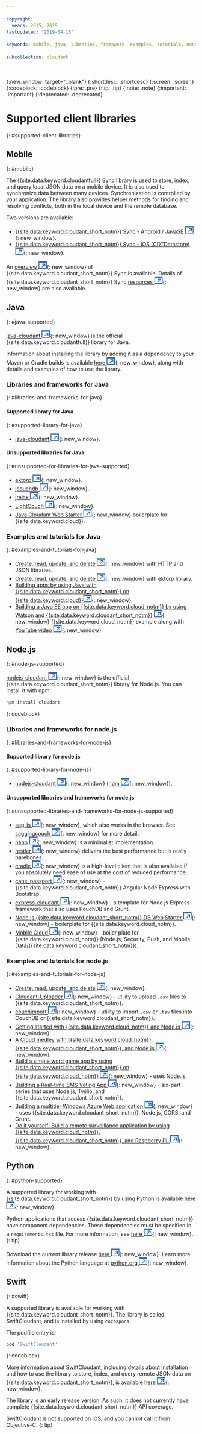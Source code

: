 ```yaml
---

copyright:
  years: 2015, 2019
lastupdated: "2019-04-16"

keywords: mobile, java, libraries, framework, examples, tutorials, node.js, python, swift

subcollection: cloudant

---
```


{:new_window: target="_blank"}
{:shortdesc: .shortdesc}
{:screen: .screen}
{:codeblock: .codeblock}
{:pre: .pre}
{:tip: .tip}
{:note: .note}
{:important: .important}
{:deprecated: .deprecated}

<!-- Acrolinx: 2017-05-10 -->

# Supported client libraries
{: #supported-client-libraries}

## Mobile
{: #mobile}

The {{site.data.keyword.cloudantfull}} Sync library is used to store,
index,
and query local JSON data on a mobile device.
It is also used to synchronize data between many devices.
Synchronization is controlled by your application.
The library also provides helper methods for finding and resolving conflicts,
both in the local device and the remote database.

Two versions are available:

-   [{{site.data.keyword.cloudant_short_notm}} Sync - Android / JavaSE ![External link icon](../images/launch-glyph.svg "External link icon")](https://github.com/cloudant/sync-android){: new_window}.
-   [{{site.data.keyword.cloudant_short_notm}} Sync - iOS (CDTDatastore) ![External link icon](../images/launch-glyph.svg "External link icon")](https://github.com/cloudant/CDTDatastore){: new_window}.

An [overview ![External link icon](../images/launch-glyph.svg "External link icon")](https://cloudant.com/product/cloudant-features/sync/){: new_window} of {{site.data.keyword.cloudant_short_notm}} Sync is available.
Details of {{site.data.keyword.cloudant_short_notm}} Sync [resources ![External link icon](../images/launch-glyph.svg "External link icon")](https://cloudant.com/cloudant-sync-resources/){: new_window} are also available.

## Java
{: #java-supported}

[java-cloudant ![External link icon](../images/launch-glyph.svg "External link icon")](https://github.com/cloudant/java-cloudant){: new_window} is the official {{site.data.keyword.cloudantfull}} library for Java.

Information about installing the library by adding it as a dependency to your Maven or Gradle builds is available
[here ![External link icon](../images/launch-glyph.svg "External link icon")](https://github.com/cloudant/java-cloudant#installation-and-usage){: new_window},
along with details and examples of how to use the library.

### Libraries and frameworks for Java
{: #libraries-and-frameworks-for-java}

#### Supported library for Java
{: #supported-library-for-java}

-   [java-cloudant ![External link icon](../images/launch-glyph.svg "External link icon")](https://github.com/cloudant/java-cloudant){: new_window}.

#### Unsupported libraries for Java
{: #unsupported-for-libraries-for-java-supported}

-   [ektorp ![External link icon](../images/launch-glyph.svg "External link icon")](https://helun.github.io/Ektorp/reference_documentation.html){: new_window}.
-   [jcouchdb ![External link icon](../images/launch-glyph.svg "External link icon")](http://code.google.com/p/jcouchdb/){: new_window}.
-   [jrelax ![External link icon](../images/launch-glyph.svg "External link icon")](https://github.com/isterin/jrelax){: new_window}.
-   [LightCouch ![External link icon](../images/launch-glyph.svg "External link icon")](http://www.lightcouch.org/){: new_window}.
-   [Java Cloudant Web Starter ![External link icon](../images/launch-glyph.svg "External link icon")](https://ace.ng.bluemix.net/#/store/cloudOEPaneId=store&appTemplateGuid=CloudantJavaBPTemplate&fromCatalog=true){: new_window} boilerplate for {{site.data.keyword.cloud}}.

### Examples and tutorials for Java
{: #examples-and-tutorials-for-java}

-   [Create, read, update, and delete ![External link icon](../images/launch-glyph.svg "External link icon")](https://github.com/cloudant/haengematte/tree/master/java){: new_window} with HTTP and JSON libraries.
-   [Create, read, update, and delete ![External link icon](../images/launch-glyph.svg "External link icon")](https://github.com/cloudant/haengematte/tree/master/java/CrudWithEktorp){: new_window} with ektorp library.
-   [Building apps by using Java with {{site.data.keyword.cloudant_short_notm}} on {{site.data.keyword.cloud}}![External link icon](../images/launch-glyph.svg "External link icon")](https://cloudant.com/blog/building-apps-using-java-with-cloudant-on-ibm-bluemix/){: new_window}.
-   [Building a Java EE app on {{site.data.keyword.cloud_notm}} by using Watson and {{site.data.keyword.cloudant_short_notm}} ![External link icon](../images/launch-glyph.svg "External link icon")](https://developer.ibm.com/bluemix/2014/10/17/building-java-ee-app-ibm-bluemix-using-watson-cloudant/){: new_window} {{site.data.keyword.cloud_notm}} example along with [YouTube video ![External link icon](../images/launch-glyph.svg "External link icon")](https://www.youtube.com/watch?feature=youtu.be&v=9AFMY6m0LIU&app=desktop){: new_window}.


## Node.js
{: #node-js-supported}

[nodejs-cloudant ![External link icon](../images/launch-glyph.svg "External link icon")](https://github.com/cloudant/nodejs-cloudant){: new_window}
is the official {{site.data.keyword.cloudant_short_notm}} library for Node.js.
You can install it with npm:

```sh
npm install cloudant
```
{: codeblock}

### Libraries and frameworks for node.js
{: #libraries-and-frameworks-for-node-js}

#### Supported library for node.js
{: #supported-library-for-node-js}

-   [nodejs-cloudant ![External link icon](../images/launch-glyph.svg "External link icon")](https://github.com/cloudant/nodejs-cloudant){: new_window} ([npm ![External link icon](../images/launch-glyph.svg "External link icon")](https://www.npmjs.com/package/@cloudant/cloudant){: new_window}).

#### Unsupported libraries and frameworks for node.js
{: #unsupported-libraries-and-frameworks-for-node-js-supported}

-   [sag-js ![External link icon](../images/launch-glyph.svg "External link icon")](https://github.com/sbisbee/sag-js){: new_window}, which also works in the browser.
    See [saggingcouch ![External link icon](../images/launch-glyph.svg "External link icon")](https://github.com/sbisbee/saggingcouch.com){: new_window} for more detail.
-   [nano ![External link icon](../images/launch-glyph.svg "External link icon")](https://github.com/dscape/nano){: new_window} is a minimalist implementation.
-   [restler ![External link icon](../images/launch-glyph.svg "External link icon")](https://github.com/danwrong/restler){: new_window} delivers the best performance but is really barebones.
-   [cradle ![External link icon](../images/launch-glyph.svg "External link icon")](https://github.com/flatiron/cradle){: new_window} is a high-level client that is also available
    if you absolutely need ease of use at the cost of reduced performance.
-   [cane_passport ![External link icon](../images/launch-glyph.svg "External link icon")](https://github.com/ddemichele/cane_passport){: new_window} - {{site.data.keyword.cloudant_short_notm}} Angular Node Express with Bootstrap.
-   [express-cloudant ![External link icon](../images/launch-glyph.svg "External link icon")](https://github.com/cloudant-labs/express-cloudant){: new_window} - a template for Node.js Express framework that also uses PouchDB and Grunt.
-   [Node.js {{site.data.keyword.cloudant_short_notm}} DB Web Starter ![External link icon](../images/launch-glyph.svg "External link icon")](https://ace.ng.bluemix.net/#/store/cloudOEPaneId=store&appTemplateGuid=nodejscloudantbp&fromCatalog=true){: new_window} - boilerplate for {{site.data.keyword.cloud_notm}}.
-   [Mobile Cloud ![External link icon](../images/launch-glyph.svg "External link icon")](https://ace.ng.bluemix.net/#/store/cloudOEPaneId=store&appTemplateGuid=mobileBackendStarter&fromCatalog=true){: new_window} - boiler plate for {{site.data.keyword.cloud_notm}} (Node.js, Security, Push, and Mobile Data/{{site.data.keyword.cloudant_short_notm}}).

### Examples and tutorials for node.js
{: #examples-and-tutorials-for-node-js}

-   [Create, read, update, and delete ![External link icon](../images/launch-glyph.svg "External link icon")](https://github.com/cloudant/haengematte/tree/master/nodejs){: new_window}.
-   [Cloudant-Uploader ![External link icon](../images/launch-glyph.svg "External link icon")](https://github.com/garbados/Cloudant-Uploader){: new_window} - utility to upload `.csv` files to {{site.data.keyword.cloudant_short_notm}}.
-   [couchimport ![External link icon](../images/launch-glyph.svg "External link icon")](https://github.com/glynnbird/couchimport){: new_window} - utility to import `.csv` or `.tsv` files into CouchDB or {{site.data.keyword.cloudant_short_notm}}.
-   [Getting started with {{site.data.keyword.cloud_notm}} and Node.js ![External link icon](../images/launch-glyph.svg "External link icon")](http://thoughtsoncloud.com/2014/07/getting-started-ibm-bluemix-node-js/){: new_window}.
-   [A Cloud medley with {{site.data.keyword.cloud_notm}}, {{site.data.keyword.cloudant_short_notm}}, and Node.js ![External link icon](../images/launch-glyph.svg "External link icon")](https://gigadom.wordpress.com/2014/08/15/a-cloud-medley-with-ibm-bluemix-cloudant-db-and-node-js/){: new_window}.
-   [Build a simple word game app by using {{site.data.keyword.cloudant_short_notm}} on {{site.data.keyword.cloud_notm}} ![External link icon](../images/launch-glyph.svg "External link icon")](http://www.ibm.com/developerworks/cloud/library/cl-guesstheword-app/index.html?ca=drs-){: new_window} - uses Node.js.
-   [Building a Real-time SMS Voting App ![External link icon](../images/launch-glyph.svg "External link icon")](https://www.twilio.com/blog/2012/09/building-a-real-time-sms-voting-app-part-1-node-js-couchdb.html){: new_window} - six-part series that uses Node.js, Twilio, and {{site.data.keyword.cloudant_short_notm}}.
-   [Building a multitier Windows Azure Web application ![External link icon](../images/launch-glyph.svg "External link icon")](https://www.ampower.me/article/CouchDB/Tutorial-Building-a-Multi-Tier-Windows-Azure-Web-application-use-Cloudants-Couchdb-as-a-Service-node-94-409665?eqs=Z2NWNlltTmlUWStWcHdEWENWc3UxdmowREpiMjlGUVpKajJOZGJpSlVkemlPS2oxa0YxZE5BPT0=){: new_window} - uses {{site.data.keyword.cloudant_short_notm}}, Node.js, CORS, and Grunt.
-   [Do it yourself: Build a remote surveillance application by using {{site.data.keyword.cloud_notm}}, {{site.data.keyword.cloudant_short_notm}}, and Raspberry Pi. ![External link icon](../images/launch-glyph.svg "External link icon")](http://www.ibm.com/developerworks/library/ba-remoteservpi-app/index.html){: new_window}.

## Python
{: #python-supported}

A supported library for working with {{site.data.keyword.cloudant_short_notm}} by using Python is
available [here ![External link icon](../images/launch-glyph.svg "External link icon")](https://github.com/cloudant/python-cloudant){: new_window}.

Python applications that access {{site.data.keyword.cloudant_short_notm}} have component dependencies. These dependencies must be specified in a `requirements.txt` file. For more information, see [here ![External link icon](../images/launch-glyph.svg "External link icon")](https://pip.readthedocs.io/en/1.1/requirements.html){: new_window}.
{: tip}

Download the current library release [here ![External link icon](../images/launch-glyph.svg "External link icon")](https://pypi.python.org/pypi/cloudant/){: new_window}.
Learn more information about the Python language at [python.org ![External link icon](../images/launch-glyph.svg "External link icon")](https://www.python.org/about/){: new_window}. 

## Swift
{: #swift}

A supported library is available for working with {{site.data.keyword.cloudant_short_notm}}.
The library is called SwiftCloudant,
and is installed by using `cocoapods`.

The podfile entry is:

```sh
pod 'SwiftCloudant'
```
{: codeblock}

More information about SwiftCloudant,
including details about installation and how to use the library to store,
index,
and query remote JSON data on {{site.data.keyword.cloudant_short_notm}},
is available [here ![External link icon](../images/launch-glyph.svg "External link icon")](https://github.com/cloudant/swift-cloudant){: new_window}.

The library is an early release version.
As such,
it does not currently have complete {{site.data.keyword.cloudant_short_notm}} API coverage. 

SwiftCloudant is not supported on iOS, and you cannot call it from Objective-C.
{: tip}
